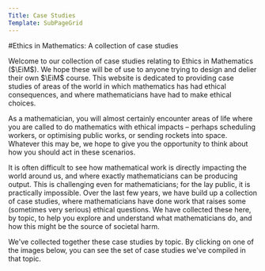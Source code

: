 ```yaml
---
Title: Case Studies
Template: SubPageGrid
---
```

#Ethics in Mathematics: A collection of case studies
$\newcommand{\EiM}{\mathbb{E}\text{i}\mathbb{M}}$

Welcome to our collection of case studies relating to Ethics in Mathematics ($\EiM$). We hope these will be of use to anyone trying to design and delier their own $\EiM$ course. This website is dedicated to providing case studies of areas of the world in which mathematics has had ethical consequences, and where mathematicians have had to make ethical choices.

As a mathematician, you will almost certainly encounter areas of life where you are called to do mathematics with ethical impacts – perhaps scheduling workers, or optimising public works, or sending rockets into space. Whatever this may be, we hope to give you the opportunity to think about how you should act in these scenarios.

It is often difficult to see how mathematical work is directly impacting the world around us, and where exactly mathematicians can be producing output. This is challenging even for mathematicians; for the lay public, it is practically impossible. Over the last few years, we have build up a collection of case studies, where mathematicians have done work that raises some (sometimes very serious) ethical questions. We have collected these here, by topic, to help you explore and understand what mathematicians do, and how this might be the source of societal harm.

We've collected together these case studies by topic. By clicking on one of the images below, you can see the set of case studies we've compiled in that topic.
